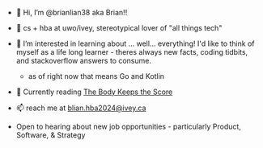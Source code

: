 - 👋 Hi, I’m @brianlian38 aka Brian!!
- 🏫 cs + hba at uwo/ivey, stereotypical lover of "all things tech"
- 👀 I’m interested in learning about ... well... everything! I'd like to think of myself as a life long learner - theres always new facts, coding tidbits, and stackoverflow answers to consume.
  - as of right now that means Go and Kotlin
- 📘 Currently reading [The Body Keeps the Score](https://www.goodreads.com/book/show/18693771-the-body-keeps-the-score)

- 📫 reach me at blian.hba2024@ivey.ca
- Open to hearing about new job opportunities - particularly Product, Software, & Strategy
